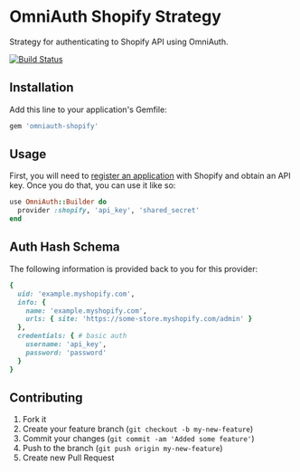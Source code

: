 # OmniAuth Shopify Strategy

Strategy for authenticating to Shopify API using OmniAuth.

[![Build Status](https://secure.travis-ci.org/yevgenko/omniauth-shopify.png)](http://travis-ci.org/yevgenko/omniauth-shopify)

## Installation

Add this line to your application's Gemfile:

```ruby
gem 'omniauth-shopify'
```

## Usage

First, you will need to [register an application](http://www.shopify.com/partners/apps) with Shopify and obtain an API key. Once you do that, you can use it like so:

```ruby
use OmniAuth::Builder do
  provider :shopify, 'api_key', 'shared_secret'
end
```

## Auth Hash Schema

The following information is provided back to you for this provider:

```ruby
{
  uid: 'example.myshopify.com',
  info: {
    name: 'example.myshopify.com',
    urls: { site: 'https://some-store.myshopify.com/admin' }
  },
  credentials: { # basic auth
    username: 'api_key',
    password: 'password'
  }
}
```

## Contributing

1. Fork it
2. Create your feature branch (`git checkout -b my-new-feature`)
3. Commit your changes (`git commit -am 'Added some feature'`)
4. Push to the branch (`git push origin my-new-feature`)
5. Create new Pull Request
